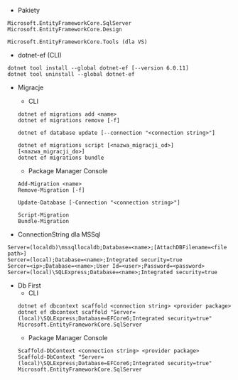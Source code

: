 * Pakiety
```
Microsoft.EntityFrameworkCore.SqlServer
Microsoft.EntityFrameworkCore.Design

Microsoft.EntityFrameworkCore.Tools (dla VS)
```

* dotnet-ef (CLI)
```
dotnet tool install --global dotnet-ef [--version 6.0.11]
dotnet tool uninstall --global dotnet-ef
```

* Migracje
  * CLI
  ```
  dotnet ef migrations add <name>
  dotnet ef migrations remove [-f]
  
  dotnet ef database update [--connection "<connection string>"]
  
  dotnet ef migrations script [<nazwa_migracji_od>]  [<nazwa_migracji_do>]
  dotnet ef migrations bundle
  ```
  * Package Manager Console
  ```
  Add-Migration <name>
  Remove-Migration [-f]
  
  Update-Database [-Connection "<connection string>"]
  
  Script-Migration
  Bundle-Migration
  ```
  
* ConnectionString dla MSSql
```
Server=(localdb)\mssqllocaldb;Database=<name>;[AttachDBFilename=<file path>]
Sercer=(local);Database=<name>;Integrated security=true
Sercer=<ip>;Database=<name>;User Id=<user>;Password=<password>
Sercer=(local)\SQLExpress;Database=<name>;Integrated security=true
```
* Db First
  * CLI
  ```
  dotnet ef dbcontext scaffold <connection string> <provider package>
  dotnet ef dbcontext scaffold "Server=(local)\SQLExpress;Database=EFCore6;Integrated security=true" Microsoft.EntityFrameworkCore.SqlServer
  ```
  * Package Manager Console
  ```
  Scaffold-DbContext <connection string> <provider package>
  Scaffold-DbContext "Server=(local)\SQLExpress;Database=EFCore6;Integrated security=true" Microsoft.EntityFrameworkCore.SqlServer
  ```

